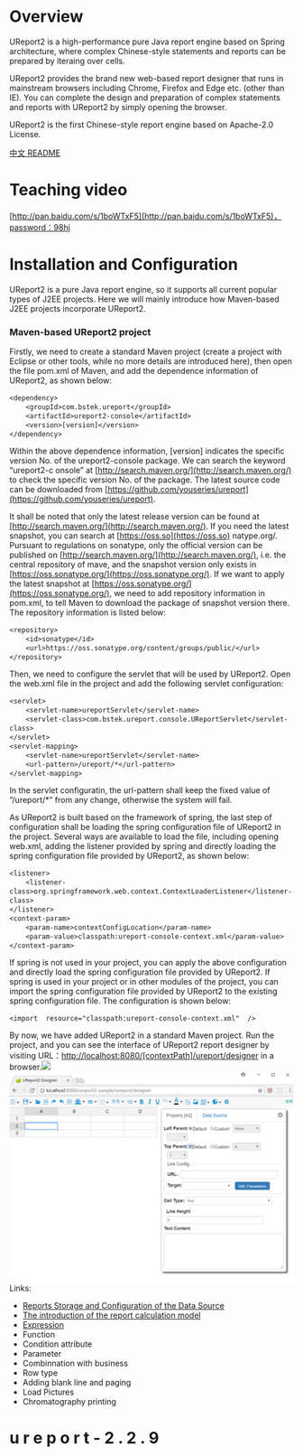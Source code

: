 # Overview

UReport2 is a high-performance pure Java report engine based on Spring architecture, where complex Chinese-style statements and reports can be prepared by iteraing over cells.

UReport2 provides the brand new web-based report designer that runs in mainstream browsers including Chrome, Firefox and Edge etc. \(other than IE\). You can complete the design and preparation of complex statements and reports with UReport2 by simply opening the browser.

UReport2 is the first Chinese-style report engine based on Apache-2.0 License.

[中文 README](README-zh_CN.md)

# Teaching video

[http://pan.baidu.com/s/1boWTxF5](http://pan.baidu.com/s/1boWTxF5)，password：98hj

# Installation and Configuration

UReport2 is a pure Java report engine, so it supports all current popular types of J2EE projects. Here we will mainly introduce how Maven-based J2EE projects incorporate UReport2.

### Maven-based UReport2 project

Firstly, we need to create a standard Maven project \(create a project with Eclipse or other tools, while no more details are introduced here\), then open the file pom.xml of Maven, and add the dependence information of UReport2, as shown below:

```
<dependency>
    <groupId>com.bstek.ureport</groupId>
    <artifactId>ureport2-console</artifactId>
    <version>[version]</version>
</dependency>
```

Within the above dependence information, \[version\] indicates the specific version No. of the ureport2-console package. We can search the keyword  “ureport2-c onsole” at [http://search.maven.org/](http://search.maven.org/) to check the specific version No. of the package. The latest source code can be downloaded from [https://github.com/youseries/ureport](https://github.com/youseries/ureport).

It shall be noted that only the latest release version can be found at [http://search.maven.org/](http://search.maven.org/). If you need the latest snapshot, you can search at [https://oss.so](https://oss.so) natype.org/. Pursuant to regulations on sonatype, only the official version can be published on [http://search.maven.org/](http://search.maven.org/), i.e. the central repository of mave, and the snapshot version only exists in [https://oss.sonatype.org/](https://oss.sonatype.org/). If we want to apply the latest snapshot at [https://oss.sonatype.org/](https://oss.sonatype.org/), we need to add repository information in pom.xml, to tell Maven to download the package of snapshot version there. The repository information is listed below:

```
<repository>
    <id>sonatype</id>
    <url>https://oss.sonatype.org/content/groups/public/</url>
</repository>
```

Then, we need to configure the servlet that will be used by UReport2. Open the web.xml file in the project and add the following servlet configuration:

```
<servlet>
    <servlet-name>ureportServlet</servlet-name>
    <servlet-class>com.bstek.ureport.console.UReportServlet</servlet-class>
</servlet>
<servlet-mapping>
    <servlet-name>ureportServlet</servlet-name>
    <url-pattern>/ureport/*</url-pattern>
</servlet-mapping>
```

In the servlet configuratin, the url-pattern shall keep the fixed value of “/ureport/\*” from any change, otherwise the system will fail.

As UReport2 is built based on the framework of spring, the last step of configuration shall be loading the spring configuration file of UReport2 in the project. Several ways are available to load the file, including opening web.xml, adding the listener provided by spring and directly loading the spring configuration file provided by UReport2, as shown below:

```
<listener>
    <listener-class>org.springframework.web.context.ContextLoaderListener</listener-class>
</listener>
<context-param>
    <param-name>contextConfigLocation</param-name>
    <param-value>classpath:ureport-console-context.xml</param-value>
</context-param>
```

If spring is not used in your project, you can apply the above configuration and directly load the spring configuration file provided by UReport2. If spring is used in your project or in other modules of the project, you can import the spring configuration file provided by UReport2 to the existing spring configuration file. The configuration is shown below:

```
<import  resource="classpath:ureport-console-context.xml"  />
```

By now, we have added UReport2 in a standard Maven project. Run the project, and you can see the interface of UReport2 report designer by visiting URL：[http://localhost:8080/\[contextPath\]/ureport/designer](http://localhost:8080/[contextPath]/ureport/designer) in a browser.![](docs/images/dd.png)![](docs/images/designer.png)Links:

* [Reports Storage and Configuration of the Data Source](docs/STORAGE-DATASOURCE.md)
* [The introduction of the report calculation model](docs/REPORT-MODEL.md)
* [Expression](docs/EXPRESSION.md)
* Function
* Condition attribute
* Parameter
* Combinnation with business
* Row type
* Adding blank line and paging
* Load Pictures
* Chromatography printing



#   u r e p o r t - 2 . 2 . 9 
 
 
